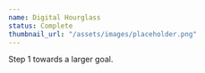 ```yaml
---
name: Digital Hourglass
status: Complete
thumbnail_url: "/assets/images/placeholder.png"
---
```


Step 1 towards a larger goal.
